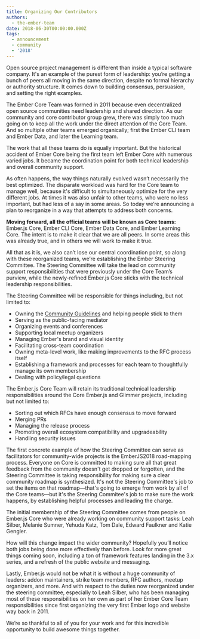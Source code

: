 ```yaml
---
title: Organizing Our Contributors
authors:
  - the-ember-team
date: 2018-06-30T00:00:00.000Z
tags:
  - announcement
  - community
  - '2018'
---
```



Open source project management is different than inside a typical software company. It's an example of the purest form of leadership: you’re getting a bunch of peers all moving in the same direction, despite no formal hierarchy or authority structure. It comes down to building consensus, persuasion, and setting the right examples.

The Ember Core Team was formed in 2011 because even decentralized open source communities need leadership and shared direction. As our community and core contributor group grew, there was simply too much going on to keep all the work under the direct attention of the Core Team. And so multiple other teams emerged organically; first the Ember CLI team and Ember Data, and later the Learning team.

The work that all these teams do is equally important. But the historical accident of Ember Core being the first team left Ember Core with numerous varied jobs. It became the coordination point for both technical leadership and overall community support.

As often happens, the way things naturally evolved wasn’t necessarily the best optimized. The disparate workload was hard for the Core team to manage well, because it's difficult to simultaneously optimize for the very different jobs. At times it was also unfair to other teams, who were no less important, but had less of a say in some areas. So today we’re announcing a plan to reorganize in a way that attempts to address both concerns.

**Moving forward, all the official teams will be known as Core teams:** Ember.js Core, Ember CLI Core, Ember Data Core, and Ember Learning Core. The intent is to make it clear that we are all peers. In some areas this was already true, and in others we will work to make it true.

All that as it is, we also can’t lose our central coordination point, so along with these reorganized teams, we’re establishing the Ember Steering Committee. The Steering Committee will take the lead on community support responsibilities that were previously under the Core Team’s purview, while the newly-refined Ember.js Core sticks with the technical leadership responsibilities.

The Steering Committee will be responsible for things including, but not limited to:

- Owning the [Community Guidelines](https://emberjs.com/guidelines/) and helping people stick to them
- Serving as the public-facing mediator
- Organizing events and conferences
- Supporting local meetup organizers
- Managing Ember's brand and visual identity
- Facilitating cross-team coordination
- Owning meta-level work, like making improvements to the RFC process itself
- Establishing a framework and processes for each team to thoughtfully manage its own membership
- Dealing with policy/legal questions

The Ember.js Core Team will retain its traditional technical leadership responsibilities around the Core Ember.js and Glimmer projects, including but not limited to:

- Sorting out which RFCs have enough consensus to move forward
- Merging PRs
- Managing the release process
- Promoting overall ecosystem compatibility and upgradeability
- Handling security issues

 The first concrete example of how the Steering Committee can serve as facilitators for community-wide projects is the EmberJS2018 road-mapping process. Everyone on Core is committed to making sure all that great feedback from the community doesn't get dropped or forgotten, and the Steering Committee is taking responsibility for making sure a clear community roadmap is synthesized. It's not the Steering Committee's job to set the items on that roadmap—that's going to emerge from work by all of the Core teams—but it's the Steering Commitee's job to make sure the work happens, by establishing helpful processes and leading the charge.

The initial membership of the Steering Committee comes from people on Ember.js Core who were already working on community support tasks: Leah Silber, Melanie Sumner, Yehuda Katz, Tom Dale, Edward Faulkner and Katie Gengler.

How will this change impact the wider community? Hopefully you’ll notice both jobs being done more effectively than before. Look for more great things coming soon, including a ton of framework features landing in the 3.x series, and a refresh of the public website and messaging.

Lastly, Ember.js would not be what it is without a huge community of leaders: addon maintainers, strike team members, RFC authors, meetup organizers, and more. And with respect to the duties now reorganized under the steering committee, especially to Leah Silber, who has been managing most of these responsibilities on her own as part of her Ember Core Team responsibilities since first organizing the very first Ember logo and website way back in 2011.

We’re so thankful to all of you for your work and for this incredible opportunity to build awesome things together.
